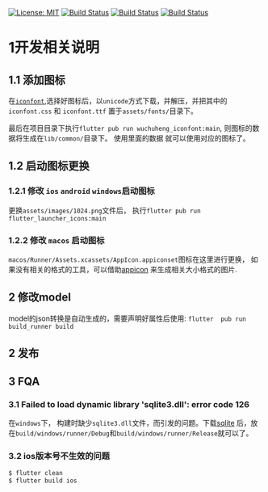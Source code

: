 [![License: MIT](https://img.shields.io/badge/License-MIT-yellow.svg)](https://badgen.net/badge/license/MIT/blue)
<a href="https://github.com/wuchuheng/revelation/actions/workflows/release.yml"><img src="https://github.com/wuchuheng/revelation/actions/workflows/release.yml/badge.svg" alt="Build Status"></a>
<a href="https://github.com/wuchuheng/revelation/actions/workflows/dev.yml"><img src="https://github.com/wuchuheng/revelation/actions/workflows/dev.yml/badge.svg" alt="Build Status"></a>
<a href="https://github.com/wuchuheng/revelation"><img src="https://badgen.net/pub/flutter-platform/xml" alt="Build Status"></a>



# 1开发相关说明

## 1.1 添加图标

在[`iconfont`](https://www.iconfont.cn),选择好图标后，以`unicode`方式下载，并解压，并把其中的 `iconfont.css` 和 `iconfont.ttf`
置于`assets/fonts/`目录下。 

最后在项目目录下执行`flutter pub run wuchuheng_iconfont:main`, 则图标的数据将生成在`lib/common/`目录下。 使用里面的数据
就可以使用对应的图标了。 

## 1.2 启动图标更换
### 1.2.1 修改 `ios` `android` `windows`启动图标
更换`assets/images/1024.png`文件后， 执行`flutter pub run flutter_launcher_icons:main`


### 1.2.2 修改 `macos` 启动图标
`macos/Runner/Assets.xcassets/AppIcon.appiconset`图标在这里进行更换，
如果没有相关的格式的工具，可以借助[appicon](https://appicon.co/) 来生成相关大小格式的图片.

## 2 修改model
model的json转换是自动生成的，需要声明好属性后使用: `flutter  pub run build_runner build `


## 2 发布

## 3 FQA

### 3.1 Failed to load dynamic library 'sqlite3.dll': error code 126
在`windows`下， 构建时缺少`sqlite3.dll`文件，而引发的问题。下载[sqlite](https://raw.githubusercontent.com/tekartik/sqflite/master/sqflite_common_ffi/lib/src/windows/sqlite3.dll)
后，放在`build/windows/runner/Debug`和`build/windows/runner/Release`就可以了。


### 3.2 ios版本号不生效的问题
```bash
$ flutter clean
$ flutter build ios 

```
